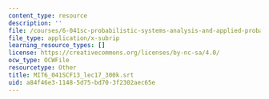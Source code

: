 ```yaml
---
content_type: resource
description: ''
file: /courses/6-041sc-probabilistic-systems-analysis-and-applied-probability-fall-2013/a84f46e311485d75bd703f2302aec65e_MIT6_041SCF13_lec17_300k.vtt
file_type: application/x-subrip
learning_resource_types: []
license: https://creativecommons.org/licenses/by-nc-sa/4.0/
ocw_type: OCWFile
resourcetype: Other
title: MIT6_041SCF13_lec17_300k.srt
uid: a84f46e3-1148-5d75-bd70-3f2302aec65e
---
```

